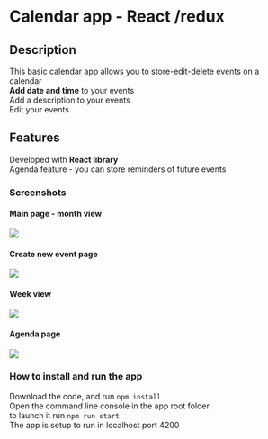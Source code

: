 # Calendar app - React /redux   

## Description

This basic calendar app allows you to store-edit-delete events on a calendar    
**Add date and time** to your events    
Add a description to your events   
Edit your events    

## Features

Developed with **React library**    
Agenda feature - you can store reminders of future events    

### Screenshots

#### Main page - month view
![](https://dessinstudio.com/portfolio-imgs/07_01.png)   

#### Create new event page
![](https://dessinstudio.com/portfolio-imgs/07_02.png)

#### Week view
![](https://dessinstudio.com/portfolio-imgs/07_03.png)

#### Agenda page
![](https://dessinstudio.com/portfolio-imgs/07_04.png)


### How to install and run the app

Download the code, and run `npm install`  
Open the command line console in the app root folder.    
to launch it run `npm run start`   
The app is setup to run in localhost port 4200   